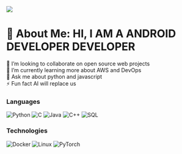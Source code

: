 [![](https://raw.githubusercontent.com/adamalston/hamo/master/profile.gif)](https://www.adamalston.com/)<!-- If you want the template for my gif, email me! -->
# 💫 About Me: HI, I AM A ANDROID DEVELOPER DEVELOPER 
👯 I’m looking to collaborate on open source web projects<br>🌱 I’m currently learning more about AWS and DevOps <br>💬 Ask me about python and javascript <br>⚡ Fun fact AI will replace us 

### Languages
![Python](https://img.shields.io/badge/-Python-000?&logo=Python)
![C](https://img.shields.io/badge/-C-000?&logo=C)
![Java](https://img.shields.io/badge/-Java-000?&logo=Java&logoColor=007396)
![C++](https://img.shields.io/badge/-C++-000?&logo=c%2b%2b&logoColor=00599C)
![SQL](https://img.shields.io/badge/-SQL-000?&logo=MySQL)

### Technologies
![Docker](https://img.shields.io/badge/-Docker-000?&logo=Docker)
![Linux](https://img.shields.io/badge/-Linux-000?&logo=Linux)
![PyTorch](https://img.shields.io/badge/-PyTorch-000?&logo=PyTorch)



